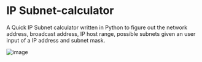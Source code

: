 # IP Subnet-calculator
A Quick IP Subnet calculator written in Python to figure out the network address, broadcast address, IP host range, possible subnets given an user input of a IP address and subnet mask.

![image](https://github.com/SilasBytes/IP-calculator/assets/135275768/ea35a873-8298-46ad-a1ae-309d263d3291)
